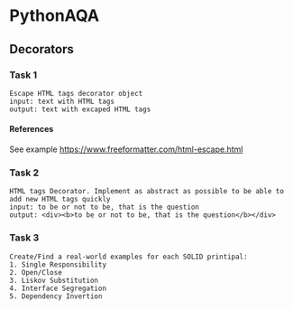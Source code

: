 # PythonAQA

## Decorators

### Task 1
```
Escape HTML tags decorator object
input: text with HTML tags
output: text with excaped HTML tags
```

#### References
See example https://www.freeformatter.com/html-escape.html

### Task 2
```
HTML tags Decorator. Implement as abstract as possible to be able to add new HTML tags quickly
input: to be or not to be, that is the question
output: <div><b>to be or not to be, that is the question</b></div>
```

### Task 3
```
Create/Find a real-world examples for each SOLID printipal:
1. Single Responsibility
2. Open/Close
3. Liskov Substitution
4. Interface Segregation
5. Dependency Invertion
```
